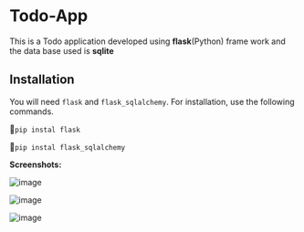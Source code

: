 # Todo-App

This is a Todo application developed using **flask**(Python) frame work and the data base used is **sqlite**

## Installation

You will need `flask` and `flask_sqlalchemy`. For installation, use the following commands.

📌`pip instal flask`

📌`pip instal flask_sqlalchemy`

**Screenshots:**

![image](https://user-images.githubusercontent.com/91329268/152630375-bfd2a2fb-fe04-4323-8969-a4ba421dd451.png)

![image](https://user-images.githubusercontent.com/91329268/152630395-1a88bc7e-546d-4c00-9782-b9be83ccab0f.png)

![image](https://user-images.githubusercontent.com/91329268/152630408-ecc3656e-8555-48c1-9294-5e7bd765f763.png)
